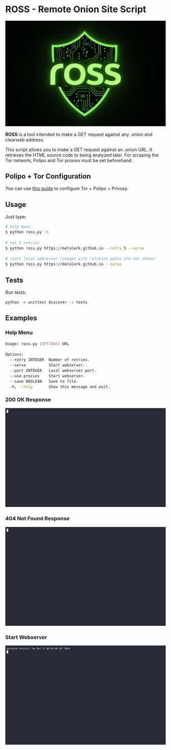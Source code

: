 # ROSS - Remote Onion Site Script

![ross_logo](/_assets/ross_logo.jpg)

**ROSS** is a tool intended to make a GET request against any .onion and clearweb address.

This script allows you to make a GET request against an .onion URL.
It retrieves the HTML source code to being analyzed later.
For scraping the Tor network, Polipo and Tor proxies must be set beforehand.

## Polipo + Tor Configuration

You can use [this guide](https://sinfallas.wordpress.com/2014/06/16/tor-polipo-privoxy/) to configure Tor + Polipo + Privoxy.

## Usage

Just type:

```bash
# help menu
$ python ross.py -h

# set 5 retries
$ python ross.py https://metalerk.github.io --retry 5 --serve

# start local webserver (images with relative paths are not shown)
$ python ross.py https://metalerk.github.io --serve
```

## Tests

Run tests:

```bash
python -m unittest discover -s tests
```

## Examples

### **Help Menu**

```bash
Usage: ross.py [OPTIONS] URL

Options:
  --retry INTEGER  Number of retries.
  --serve          Start webserver.
  --port INTEGER   Local webserver port.
  --use-proxies    Start webserver.
  --save BOOLEAN   Save to file.
  -h, --help       Show this message and exit.
```

### 200 OK Response

![ross_cli](/_assets/ross_cli_correct.gif)

### 404 Not Found Response

![ross_cli](/_assets/ross_cli_error.gif)

### Start Webserver

![ross_cli](/_assets/ross_webserver.gif)
